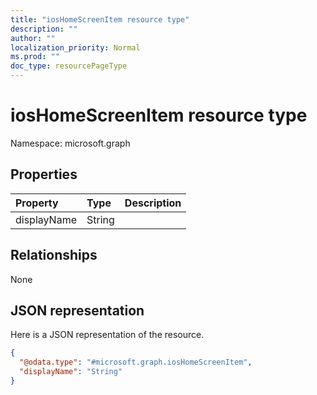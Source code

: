 ```yaml
---
title: "iosHomeScreenItem resource type"
description: ""
author: ""
localization_priority: Normal
ms.prod: ""
doc_type: resourcePageType
---
```


# iosHomeScreenItem resource type


Namespace: microsoft.graph



## Properties
|Property|Type|Description|
|:---|:---|:---|
|displayName|String||

## Relationships
None

## JSON representation
Here is a JSON representation of the resource.
<!-- {
  "blockType": "resource",
  "@odata.type": "microsoft.graph.iosHomeScreenItem"
}
-->
``` json
{
  "@odata.type": "#microsoft.graph.iosHomeScreenItem",
  "displayName": "String"
}
```

